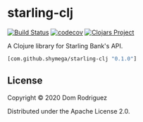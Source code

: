 # starling-clj
[![Build Status](https://travis-ci.org/shymega/starling-clj.svg?branch=master)](https://travis-ci.org/shymega/starling-clj)
[![codecov](https://codecov.io/gh/shymega/starling-clj/branch/master/graph/badge.svg)](https://codecov.io/gh/shymega/starling-clj)
[![Clojars Project](https://img.shields.io/clojars/v/com.github.shymega/starling-clj.svg)](https://clojars.org/com.github.shymega/starling-clj)

A Clojure library for Starling Bank's API.

```clj
[com.github.shymega/starling-clj "0.1.0"]
```

## License

Copyright © 2020 Dom Rodriguez

Distributed under the Apache License 2.0.
